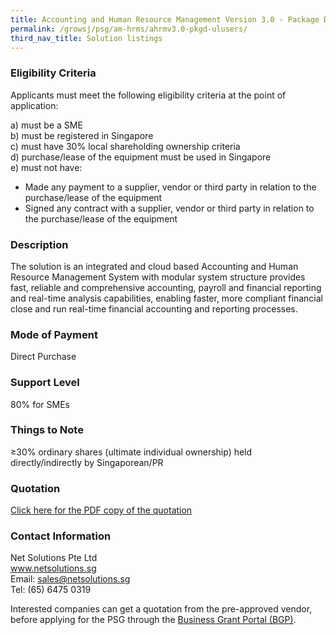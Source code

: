 ```yaml
---
title: Accounting and Human Resource Management Version 3.0 - Package D (Unlimited Users)
permalink: /growsj/psg/am-hrms/ahrmv3.0-pkgd-ulusers/
third_nav_title: Solution listings
---
```


### Eligibility Criteria

Applicants must meet the following eligibility criteria at the point of application:

a) must be a SME <br>
b) must be registered in Singapore <br>
c) must have 30% local shareholding ownership criteria <br>
d) purchase/lease of the equipment must be used in Singapore <br>
e) must not have:
- Made any payment to a supplier, vendor or third party in relation to the purchase/lease of the equipment
- Signed any contract with a supplier, vendor or third party in relation to the purchase/lease of the equipment

### Description

The solution is an integrated and cloud based Accounting and Human Resource Management System with modular system structure provides fast, reliable and comprehensive accounting, payroll and financial reporting and real-time analysis capabilities, enabling faster, more compliant financial close and run real-time financial accounting and reporting processes.

### Mode of Payment
Direct Purchase

### Support Level
80% for SMEs

### Things to Note
≥30% ordinary shares (ultimate individual ownership) held directly/indirectly by Singaporean/PR

### Quotation

<a href="/images/psg-pdf/EPOS-EnhancedPOSVersion2-Package1.pdf" target="_blank">Click here for the PDF copy of the quotation</a>

### Contact Information
Net Solutions Pte Ltd <br>
www.netsolutions.sg <br>
Email: sales@netsolutions.sg <br>
Tel: (65) 6475 0319 <br>

Interested companies can get a quotation from the pre-approved vendor, before applying for the PSG through the <a target="_blank" href="https://www.businessgrants.gov.sg/">Business Grant Portal (BGP)</a>.